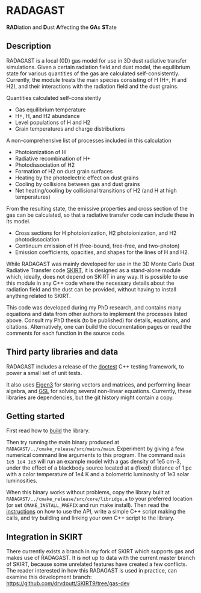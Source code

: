 # RADAGAST
**RAD**iation and **D**ust **A**ffecting the **GA**s **ST**ate

## Description
RADAGAST is a local (0D) gas model for use in 3D dust radiative transfer simulations. Given a
certain radiation field and dust model, the equilibrium state for various quantities of the gas
are calculated self-consistently. Currently, the module treats the main species consisting of H
(H+, H and H2), and their interactions with the radiation field and the dust grains.

Quantities calculated self-consistently
- Gas equilibrium temperature
- H+, H, and H2 abundance
- Level populations of H and H2
- Grain temperatures and charge distributions

A non-comprehensive list of processes included in this calculation
- Photoionization of H
- Radiative recombination of H+
- Photodissociation of H2
- Formation of H2 on dust grain surfaces
- Heating by the photoelectric effect on dust grains
- Cooling by collisions between gas and dust grains
- Net heating/cooling by collisional transitions of H2 (and H at high temperatures)

From the resulting state, the emissive properties and cross section of the gas can be calculated, so that a radiative transfer code can include these in its model.
- Cross sections for H photoionization, H2 photoionization, and H2 photodissociation
- Continuum emission of H (free-bound, free-free, and two-photon)
- Emission coefficients, opacities, and shapes for the lines of H and H2.

While RADAGAST was mainly developed for use in the 3D Monte Carlo Dust Radiative Transfer code <a
href="http://www.skirt.ugent.be">SKIRT</a>, it is designed as a stand-alone module which,
ideally, does not depend on SKIRT in any way. It is possible to use this module in any C++ code
where the necessary details about the radiation field and the dust can be provided, without
having to install anything related to SKIRT.

This code was developed during my PhD research, and contains many equations and data from other authors to implement the processes listed above. Consult my PhD thesis (to be published) for details, equations, and citations. Alternatively, one can build the documentation pages or read the comments for each function in the source code.

## Third party libraries and data
RADAGAST includes a release of the <a href="https://github.com/onqtam/doctest">doctest</a> C++
testing framework, to power a small set of unit tests.

It also uses <a href="https://eigen.tuxfamily.org">Eigen3</a> for storing vectors and matrices,
and performing linear algebra, and <a href="https://www.gnu.org/software/gsl/">GSL</a> for
solving several non-linear equations. Currently, these libraries are dependencies, but the git
history might contain a copy.

## Getting started
First read how to [build](dox/build.md) the library.

Then try running the main binary produced at `RADAGAST/../cmake_release/src/mains/main`.
Experiment by giving a few numerical command line arguments to this program. The command
``` main 1e5 1e4 1e3 ```
will run an example model with a gas density of 1e5 cm-3, under the effect
of a blackbody source located at a (fixed) distance of 1 pc with a color temperature of 1e4 K and a
bolometric luminosity of 1e3 solar luminosities.

When this binary works without problems, copy the library built at
`RADAGAST/../cmake_release/src/core/libridge.a` to your preferred location (or set
`CMAKE_INSTALL_PREFIX` and run make install). Then read the [instructions](dox/use.md) on how to
use the API, write a simple C++ script making the calls, and try building and linking your own
C++ script to the library.

## Integration in SKIRT
There currently exists a branch in my fork of SKIRT which supports gas and makes use of
RADAGAST. It is not up to data with the current master branch of SKIRT, because some unrelated
features have created a few conflicts. The reader interested in how this RADAGAST is used in
practice, can examine this development branch: https://github.com/drvdputt/SKIRT9/tree/gas-dev
